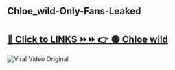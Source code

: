 
 ## Chloe_wild-Only-Fans-Leaked

# <h2><a href="https://clipsfans.com/Chloe_wild&ref=git">🔗 Click to LINKS ⏩⏩ 👉 🟢 Chloe wild </a></h2>

<a href="https://clipsfans.com/Chloe_wild&ref=git" rel="nofollow" data-target="animated-image.originalLink"><img src="https://i.ibb.co.com/xMMVF88/686577567.gif" alt="Viral Video Original" style="max-width: 100%; display: inline-block;" data-target="animated-image.originalImage"></a>
